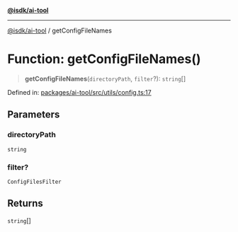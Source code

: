[**@isdk/ai-tool**](../README.md)

***

[@isdk/ai-tool](../globals.md) / getConfigFileNames

# Function: getConfigFileNames()

> **getConfigFileNames**(`directoryPath`, `filter`?): `string`[]

Defined in: [packages/ai-tool/src/utils/config.ts:17](https://github.com/isdk/ai-tool.js/blob/b0ee9498dddfa5222989cf00502bb34c601df743/src/utils/config.ts#L17)

## Parameters

### directoryPath

`string`

### filter?

`ConfigFilesFilter`

## Returns

`string`[]

